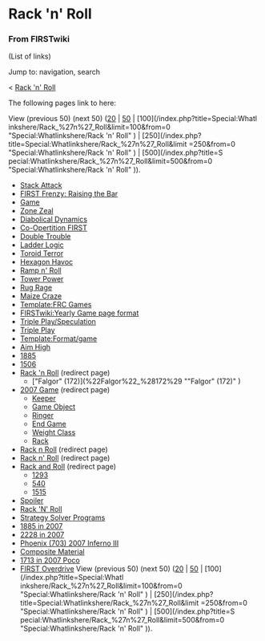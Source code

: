 # Rack 'n' Roll

### From FIRSTwiki

(List of links)

Jump to: navigation, search

&lt; [Rack 'n' Roll](/index.php?title=Rack_%27n%27_Roll&redirect=no "Rack 'n'
Roll" )  

The following pages link to here:

View (previous 50) (next 50)
([20](/index.php?title=Special:Whatlinkshere/Rack_%27n%27_Roll&limit=20&from=0
"Special:Whatlinkshere/Rack 'n' Roll" ) |
[50](/index.php?title=Special:Whatlinkshere/Rack_%27n%27_Roll&limit=50&from=0
"Special:Whatlinkshere/Rack 'n' Roll" ) | [100](/index.php?title=Special:Whatl
inkshere/Rack_%27n%27_Roll&limit=100&from=0 "Special:Whatlinkshere/Rack 'n'
Roll" ) | [250](/index.php?title=Special:Whatlinkshere/Rack_%27n%27_Roll&limit
=250&from=0 "Special:Whatlinkshere/Rack 'n' Roll" ) | [500](/index.php?title=S
pecial:Whatlinkshere/Rack_%27n%27_Roll&limit=500&from=0
"Special:Whatlinkshere/Rack 'n' Roll" )).

  * [Stack Attack](Stack_Attack "Stack Attack" )
  * [FIRST Frenzy: Raising the Bar](FIRST_Frenzy:_Raising_the_Bar "FIRST Frenzy: Raising the Bar" )
  * [Game](Game "Game" )
  * [Zone Zeal](Zone_Zeal "Zone Zeal" )
  * [Diabolical Dynamics](Diabolical_Dynamics "Diabolical Dynamics" )
  * [Co-Opertition FIRST](Co-Opertition_FIRST "Co-Opertition FIRST" )
  * [Double Trouble](Double_Trouble "Double Trouble" )
  * [Ladder Logic](Ladder_Logic "Ladder Logic" )
  * [Toroid Terror](Toroid_Terror "Toroid Terror" )
  * [Hexagon Havoc](Hexagon_Havoc "Hexagon Havoc" )
  * [Ramp n' Roll](Ramp_n%27_Roll "Ramp n' Roll" )
  * [Tower Power](Tower_Power "Tower Power" )
  * [Rug Rage](Rug_Rage "Rug Rage" )
  * [Maize Craze](Maize_Craze "Maize Craze" )
  * [Template:FRC Games](Template:FRC_Games "Template:FRC Games" )
  * [FIRSTwiki:Yearly Game page format](FIRSTwiki:Yearly_Game_page_format "FIRSTwiki:Yearly Game page format" )
  * [Triple Play/Speculation](Triple_Play/Speculation "Triple Play/Speculation" )
  * [Triple Play](Triple_Play "Triple Play" )
  * [Template:Format/game](Template:Format/game "Template:Format/game" )
  * [Aim High](Aim_High "Aim High" )
  * [1885](1885 "1885" )
  * [1506](1506 "1506" )
  * [Rack 'n Roll](/index.php?title=Rack_%27n_Roll&redirect=no "Rack 'n Roll" ) (redirect page) 
    * ["Falgor" (172)](%22Falgor%22_%28172%29 ""Falgor" \(172\)" )
  * [2007 Game](/index.php?title=2007_Game&redirect=no "2007 Game" ) (redirect page) 
    * [Keeper](Keeper "Keeper" )
    * [Game Object](Game_Object "Game Object" )
    * [Ringer](Ringer "Ringer" )
    * [End Game](End_Game "End Game" )
    * [Weight Class](Weight_Class "Weight Class" )
    * [Rack](Rack "Rack" )
  * [Rack n Roll](/index.php?title=Rack_n_Roll&redirect=no "Rack n Roll" ) (redirect page) 
  * [Rack n' Roll](/index.php?title=Rack_n%27_Roll&redirect=no "Rack n' Roll" ) (redirect page) 
  * [Rack and Roll](/index.php?title=Rack_and_Roll&redirect=no "Rack and Roll" ) (redirect page) 
    * [1293](1293 "1293" )
    * [540](540 "540" )
    * [1515](1515 "1515" )
  * [Spoiler](Spoiler "Spoiler" )
  * [Rack 'N' Roll](Rack_%27N%27_Roll "Rack 'N' Roll" )
  * [Strategy Solver Programs](Strategy_Solver_Programs "Strategy Solver Programs" )
  * [1885 in 2007](1885_in_2007 "1885 in 2007" )
  * [2228 in 2007](2228_in_2007 "2228 in 2007" )
  * [Phoenix (703) 2007 Inferno III](Phoenix_%28703%29_2007_Inferno_III "Phoenix \(703\) 2007 Inferno III" )
  * [Composite Material](Composite_Material "Composite Material" )
  * [1713 in 2007 Poco](1713_in_2007_Poco "1713 in 2007 Poco" )
  * [FIRST Overdrive](FIRST_Overdrive "FIRST Overdrive" )
View (previous 50) (next 50)
([20](/index.php?title=Special:Whatlinkshere/Rack_%27n%27_Roll&limit=20&from=0
"Special:Whatlinkshere/Rack 'n' Roll" ) |
[50](/index.php?title=Special:Whatlinkshere/Rack_%27n%27_Roll&limit=50&from=0
"Special:Whatlinkshere/Rack 'n' Roll" ) | [100](/index.php?title=Special:Whatl
inkshere/Rack_%27n%27_Roll&limit=100&from=0 "Special:Whatlinkshere/Rack 'n'
Roll" ) | [250](/index.php?title=Special:Whatlinkshere/Rack_%27n%27_Roll&limit
=250&from=0 "Special:Whatlinkshere/Rack 'n' Roll" ) | [500](/index.php?title=S
pecial:Whatlinkshere/Rack_%27n%27_Roll&limit=500&from=0
"Special:Whatlinkshere/Rack 'n' Roll" )).

